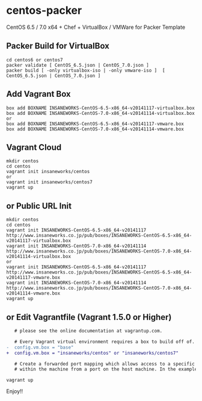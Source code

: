 centos-packer
=============

CentOS 6.5 / 7.0 x64 + Chef + VirtualBox / VMWare for Packer Template

## Packer Build for VirtualBox

```
cd centos6 or centos7
packer validate [ CentOS_6.5.json | CentOS_7.0.json ]
packer build [ -only virtualbox-iso | -only vmware-iso ]  [ CentOS_6.5.json | CentOS_7.0.json ]
```

## Add Vagrant Box

```
box add BOXNAME INSANEWORKS-CentOS-6.5-x86_64-v20141117-virtualbox.box
box add BOXNAME INSANEWORKS-CentOS-7.0-x86_64-v20141114-virtualbox.box
or
box add BOXNAME INSANEWORKS-CentOS-6.5-x86_64-v20141117-vmware.box
box add BOXNAME INSANEWORKS-CentOS-7.0-x86_64-v20141114-vmware.box
```

## Vagrant Cloud

```
mkdir centos
cd centos
vagrant init insaneworks/centos
or
vagrant init insaneworks/centos7
vagrant up
```


## or Public URL Init

```
mkdir centos
cd centos
vagrant init INSANEWORKS-CentOS-6.5-x86_64-v20141117 http://www.insaneworks.co.jp/pub/boxes/INSANEWORKS-CentOS-6.5-x86_64-v20141117-virtualbox.box
vagrant init INSANEWORKS-CentOS-7.0-x86_64-v20141114 http://www.insaneworks.co.jp/pub/boxes/INSANEWORKS-CentOS-7.0-x86_64-v20141114-virtualbox.box
or
vagrant init INSANEWORKS-CentOS-6.5-x86_64-v20141117 http://www.insaneworks.co.jp/pub/boxes/INSANEWORKS-CentOS-6.5-x86_64-v20141117-vmware.box
vagrant init INSANEWORKS-CentOS-7.0-x86_64-v20141114 http://www.insaneworks.co.jp/pub/boxes/INSANEWORKS-CentOS-7.0-x86_64-v20141114-vmware.box
vagrant up
```

## or Edit Vagrantfile (Vagrant 1.5.0 or Higher)

```diff
   # please see the online documentation at vagrantup.com.

   # Every Vagrant virtual environment requires a box to build off of.
-  config.vm.box = "base"
+  config.vm.box = "insaneworks/centos" or "insaneworks/centos7"

   # Create a forwarded port mapping which allows access to a specific port
   # within the machine from a port on the host machine. In the example below,
```

```
vagrant up
```

Enjoy!!
